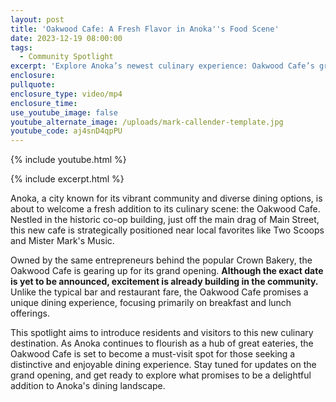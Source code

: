 ```yaml
---
layout: post
title: 'Oakwood Cafe: A Fresh Flavor in Anoka''s Food Scene'
date: 2023-12-19 08:00:00
tags:
  - Community Spotlight
excerpt: 'Explore Anoka’s newest culinary experience: Oakwood Cafe’s grand opening!'
enclosure:
pullquote:
enclosure_type: video/mp4
enclosure_time:
use_youtube_image: false
youtube_alternate_image: /uploads/mark-callender-template.jpg
youtube_code: aj4snD4qpPU
---
```

{% include youtube.html %}

{% include excerpt.html %}

Anoka, a city known for its vibrant community and diverse dining options, is about to welcome a fresh addition to its culinary scene: the Oakwood Cafe. Nestled in the historic co-op building, just off the main drag of Main Street, this new cafe is strategically positioned near local favorites like Two Scoops and Mister Mark's Music.

Owned by the same entrepreneurs behind the popular Crown Bakery, the Oakwood Cafe is gearing up for its grand opening. **Although the exact date is yet to be announced, excitement is already building in the community.** Unlike the typical bar and restaurant fare, the Oakwood Cafe promises a unique dining experience, focusing primarily on breakfast and lunch offerings.

This spotlight aims to introduce residents and visitors to this new culinary destination. As Anoka continues to flourish as a hub of great eateries, the Oakwood Cafe is set to become a must-visit spot for those seeking a distinctive and enjoyable dining experience. Stay tuned for updates on the grand opening, and get ready to explore what promises to be a delightful addition to Anoka's dining landscape.